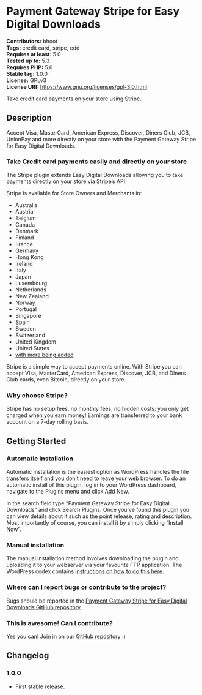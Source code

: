 # Payment Gateway Stripe for Easy Digital Downloads #
**Contributors:** bhoot  
**Tags:** credit card, stripe, edd  
**Requires at least:** 5.0  
**Tested up to:** 5.3  
**Requires PHP:** 5.6  
**Stable tag:** 1.0.0  
**License:** GPLv3  
**License URI:** https://www.gnu.org/licenses/gpl-3.0.html  

Take credit card payments on your store using Stripe.

## Description ##

Accept Visa, MasterCard, American Express, Discover, Diners Club, JCB, UnionPay and more directly on your store with the Payment Gateway Stripe for Easy Digital Downloads.

### Take Credit card payments easily and directly on your store ###

The Stripe plugin extends Easy Digital Downloads allowing you to take payments directly on your store via Stripe’s API.

Stripe is available for Store Owners and Merchants in:

* Australia
* Austria
* Belgium
* Canada
* Denmark
* Finland
* France
* Germany
* Hong Kong
* Ireland
* Italy
* Japan
* Luxembourg
* Netherlands
* New Zealand
* Norway
* Portugal
* Singapore
* Spain
* Sweden
* Switzerland
* United Kingdom
* United States
* [with more being added](https://stripe.com/global)

Stripe is a simple way to accept payments online. With Stripe you can accept Visa, MasterCard, American Express, Discover, JCB, and Diners Club cards, even Bitcoin, directly on your store.

### Why choose Stripe? ###

Stripe has no setup fees, no monthly fees, no hidden costs: you only get charged when you earn money! Earnings are transferred to your bank account on a 7-day rolling basis.

## Getting Started ##

### Automatic installation ###

Automatic installation is the easiest option as WordPress handles the file transfers itself and you don’t need to leave your web browser. To do an automatic install of this plugin, log in to your WordPress dashboard, navigate to the Plugins menu and click Add New.

In the search field type “Payment Gateway Stripe for Easy Digital Downloads” and click Search Plugins. Once you’ve found this plugin you can view details about it such as the point release, rating and description. Most importantly of course, you can install it by simply clicking “Install Now”.

### Manual installation ###

The manual installation method involves downloading the plugin and uploading it to your webserver via your favourite FTP application. The WordPress codex contains [instructions on how to do this here](https://codex.wordpress.org/Managing_Plugins#Manual_Plugin_Installation).

### Where can I report bugs or contribute to the project? ###

Bugs should be reported in the [Payment Gateway Stripe for Easy Digital Downloads GitHub repository](https://github.com/bhoot-biswas/edd-gateway-stripe).

### This is awesome! Can I contribute? ###

Yes you can! Join in on our [GitHub repository](https://github.com/bhoot-biswas/edd-gateway-stripe) :)

## Changelog ##

### 1.0.0 ###

* First stable release.
